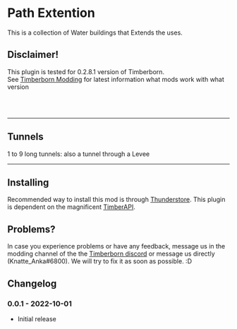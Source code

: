 # Path Extention

This is a collection of Water buildings that Extends the uses.

## Disclaimer!

This plugin is tested for 0.2.8.1 version of Timberborn.  
See [Timberborn Modding](https://docs.google.com/spreadsheets/d/15juA0Fl6ZjbYmoNTg_vjMophBvtjMz8YNUI_KmNdtdg/edit?usp=sharing) for latest information what mods work with what version

<br />
<br />

---


## Tunnels

1 to 9 long tunnels:
also a tunnel through a Levee 


---

## Installing

Recommended way to install this mod is through [Thunderstore](https://timberborn.thunderstore.io/). This plugin is dependent on the magnificent [TimberAPI](https://github.com/Timberborn-Modding-Central/TimberAPI).

## Problems?

In case you experience problems or have any feedback, message us in the modding channel of the the [Timberborn discord](https://discord.gg/mfbBF4cWpX) or message us directly (Knatte_Anka#6800). We will try to fix it as soon as possible. :D

## Changelog

### 0.0.1 - 2022-10-01

- Initial release
